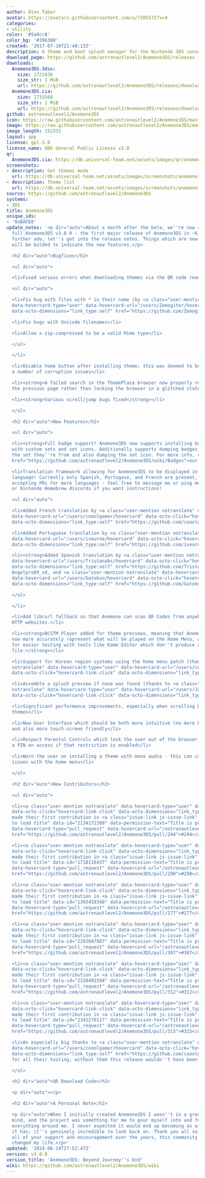 ```yaml
---
author: Alex Taber
avatar: https://avatars.githubusercontent.com/u/7305572?v=4
categories:
- utility
color: '#5a9cc8'
color_bg: '#396380'
created: '2017-07-10T21:48:13Z'
description: A theme and boot splash manager for the Nintendo 3DS console
download_page: https://github.com/astronautlevel2/Anemone3DS/releases
downloads:
  Anemone3DS.3dsx:
    size: 1721836
    size_str: 1 MiB
    url: https://github.com/astronautlevel2/Anemone3DS/releases/download/v3.0.0/Anemone3DS.3dsx
  Anemone3DS.cia:
    size: 1733568
    size_str: 1 MiB
    url: https://github.com/astronautlevel2/Anemone3DS/releases/download/v3.0.0/Anemone3DS.cia
github: astronautlevel2/Anemone3DS
icon: https://raw.githubusercontent.com/astronautlevel2/Anemone3DS/master/meta/icon.png
image: https://raw.githubusercontent.com/astronautlevel2/Anemone3DS/master/meta/banner.png
image_length: 152331
layout: app
license: gpl-3.0
license_name: GNU General Public License v3.0
qr:
  Anemone3DS.cia: https://db.universal-team.net/assets/images/qr/anemone3ds-cia.png
screenshots:
- description: Get themes mode
  url: https://db.universal-team.net/assets/images/screenshots/anemone3ds/get-themes-mode.png
- description: Theme list
  url: https://db.universal-team.net/assets/images/screenshots/anemone3ds/theme-list.png
source: https://github.com/astronautlevel2/Anemone3DS
systems:
- 3DS
title: Anemone3DS
unique_ids:
- '0xBAFE0'
update_notes: '<p dir="auto">About a month after the beta, we''re now releasing the
  full Anemone3DS v3.0.0 - the first major release of Anemone3DS in ~6 years! Without
  further ado, let''s get into the release notes. Things which are new from v3.0.0b
  will be bolded to indicate the new features.</p>

  <h2 dir="auto">Bugfixes</h2>

  <ul dir="auto">

  <li>Fixed various errors when downloading themes via the QR code reader

  <ul dir="auto">

  <li>Fix bug with files with * in their name (by <a class="user-mention notranslate"
  data-hovercard-type="user" data-hovercard-url="/users/Zemogiter/hovercard" data-octo-click="hovercard-link-click"
  data-octo-dimensions="link_type:self" href="https://github.com/Zemogiter">@Zemogiter</a>)</li>

  <li>Fix bugs with Unicode filenames</li>

  <li>Allow x-zip-compressed to be a valid Mime type</li>

  </ul>

  </li>

  <li>Disable home button after installing theme; this was deemed to be the root of
  a number of corruption issues</li>

  <li><strong>A failed search in the ThemePlaza browser now properly returns you to
  the previous page rather than locking the browser in a glitched state.</strong></li>

  <li><strong>Various scroll/jump bugs fixed</strong></li>

  </ul>

  <h2 dir="auto">New Features</h2>

  <ul dir="auto">

  <li><strong>Full badge support! Anemone3DS now supports installing badges, complete
  with custom sets and set icons. Additionally supports dumping badges, maintaining
  the set they''re from and also dumping the set icon. For more info, check out <a
  href="https://github.com/astronautlevel2/Anemone3DS/wiki/Badges">our wiki</a>.</strong></li>

  <li>Translation framework allowing for Anemone3DS to be displayed in your native
  language! Currently only Spanish, Portugese, and French are present, but we''re
  accepting PRs for more languages - feel free to message me or ping me on the ThemePlaza
  or Nintendo Homebrew discords if you want instructions!

  <ul dir="auto">

  <li>Added French translation by <a class="user-mention notranslate" data-hovercard-type="user"
  data-hovercard-url="/users/cooolgamer/hovercard" data-octo-click="hovercard-link-click"
  data-octo-dimensions="link_type:self" href="https://github.com/cooolgamer">@cooolgamer</a></li>

  <li>Added Portuguese translation by <a class="user-mention notranslate" data-hovercard-type="user"
  data-hovercard-url="/users/iveurne/hovercard" data-octo-click="hovercard-link-click"
  data-octo-dimensions="link_type:self" href="https://github.com/iveurne">@iveurne</a></li>

  <li><strong>Added Spanish translation by <a class="user-mention notranslate" data-hovercard-type="user"
  data-hovercard-url="/users/Tristanabs/hovercard" data-octo-click="hovercard-link-click"
  data-octo-dimensions="link_type:self" href="https://github.com/Tristanabs">@Tristanabs</a>,
  Angelpro09_xd, and <a class="user-mention notranslate" data-hovercard-type="user"
  data-hovercard-url="/users/Gatokun/hovercard" data-octo-click="hovercard-link-click"
  data-octo-dimensions="link_type:self" href="https://github.com/Gatokun">@Gatokun</a></strong></li>

  </ul>

  </li>

  <li>Add libcurl fallback so that Anemone can scan QR Codes from anywhere - not just
  HTTP websites.</li>

  <li><strong>BCSTM Player added for theme previews, meaning that Anemone3DS should
  now more accurately represent what will be played on the Home Menu, and allowing
  for easier testing with tools like Kame Editor which don''t produce a preview ogg
  file.</strong></li>

  <li>Support for Korean region systems using the home menu patch (thanks to <a class="user-mention
  notranslate" data-hovercard-type="user" data-hovercard-url="/users/cooolgamer/hovercard"
  data-octo-click="hovercard-link-click" data-octo-dimensions="link_type:self" href="https://github.com/cooolgamer">@cooolgamer</a>)</li>

  <li>Assemble a splash preview if none was found (thanks to <a class="user-mention
  notranslate" data-hovercard-type="user" data-hovercard-url="/users/Jan200101/hovercard"
  data-octo-click="hovercard-link-click" data-octo-dimensions="link_type:self" href="https://github.com/Jan200101">@Jan200101</a>)</li>

  <li>Significant performance improvements, especially when scrolling between many
  themes</li>

  <li>New User Interface which should be both more intuitive (no more button combos!)
  and also more touch-screen friendly</li>

  <li>Respect Parental Controls which lock the user out of the browser and require
  a PIN on access if that restriction is enabled</li>

  <li>Warn the user on installing a theme with mono audio - this can cause many audio
  issues with the home menu</li>

  </ul>

  <h2 dir="auto">New Contributors</h2>

  <ul dir="auto">

  <li><a class="user-mention notranslate" data-hovercard-type="user" data-hovercard-url="/users/Zemogiter/hovercard"
  data-octo-click="hovercard-link-click" data-octo-dimensions="link_type:self" href="https://github.com/Zemogiter">@Zemogiter</a>
  made their first contribution in <a class="issue-link js-issue-link" data-error-text="Failed
  to load title" data-id="2134172308" data-permission-text="Title is private" data-url="https://github.com/astronautlevel2/Anemone3DS/issues/294"
  data-hovercard-type="pull_request" data-hovercard-url="/astronautlevel2/Anemone3DS/pull/294/hovercard"
  href="https://github.com/astronautlevel2/Anemone3DS/pull/294">#294</a></li>

  <li><a class="user-mention notranslate" data-hovercard-type="user" data-hovercard-url="/users/cooolgamer/hovercard"
  data-octo-click="hovercard-link-click" data-octo-dimensions="link_type:self" href="https://github.com/cooolgamer">@cooolgamer</a>
  made their first contribution in <a class="issue-link js-issue-link" data-error-text="Failed
  to load title" data-id="1718116437" data-permission-text="Title is private" data-url="https://github.com/astronautlevel2/Anemone3DS/issues/290"
  data-hovercard-type="pull_request" data-hovercard-url="/astronautlevel2/Anemone3DS/pull/290/hovercard"
  href="https://github.com/astronautlevel2/Anemone3DS/pull/290">#290</a></li>

  <li><a class="user-mention notranslate" data-hovercard-type="user" data-hovercard-url="/users/Jan200101/hovercard"
  data-octo-click="hovercard-link-click" data-octo-dimensions="link_type:self" href="https://github.com/Jan200101">@Jan200101</a>
  made their first contribution in <a class="issue-link js-issue-link" data-error-text="Failed
  to load title" data-id="1393458348" data-permission-text="Title is private" data-url="https://github.com/astronautlevel2/Anemone3DS/issues/277"
  data-hovercard-type="pull_request" data-hovercard-url="/astronautlevel2/Anemone3DS/pull/277/hovercard"
  href="https://github.com/astronautlevel2/Anemone3DS/pull/277">#277</a></li>

  <li><a class="user-mention notranslate" data-hovercard-type="user" data-hovercard-url="/users/iveurne/hovercard"
  data-octo-click="hovercard-link-click" data-octo-dimensions="link_type:self" href="https://github.com/iveurne">@iveurne</a>
  made their first contribution in <a class="issue-link js-issue-link" data-error-text="Failed
  to load title" data-id="2293607887" data-permission-text="Title is private" data-url="https://github.com/astronautlevel2/Anemone3DS/issues/307"
  data-hovercard-type="pull_request" data-hovercard-url="/astronautlevel2/Anemone3DS/pull/307/hovercard"
  href="https://github.com/astronautlevel2/Anemone3DS/pull/307">#307</a></li>

  <li><a class="user-mention notranslate" data-hovercard-type="user" data-hovercard-url="/users/Tristanabs/hovercard"
  data-octo-click="hovercard-link-click" data-octo-dimensions="link_type:self" href="https://github.com/Tristanabs">@Tristanabs</a>
  made their first contribution in <a class="issue-link js-issue-link" data-error-text="Failed
  to load title" data-id="2328401594" data-permission-text="Title is private" data-url="https://github.com/astronautlevel2/Anemone3DS/issues/312"
  data-hovercard-type="pull_request" data-hovercard-url="/astronautlevel2/Anemone3DS/pull/312/hovercard"
  href="https://github.com/astronautlevel2/Anemone3DS/pull/312">#312</a></li>

  <li><a class="user-mention notranslate" data-hovercard-type="user" data-hovercard-url="/users/Gatokun/hovercard"
  data-octo-click="hovercard-link-click" data-octo-dimensions="link_type:self" href="https://github.com/Gatokun">@Gatokun</a>
  made their first contribution in <a class="issue-link js-issue-link" data-error-text="Failed
  to load title" data-id="2341276117" data-permission-text="Title is private" data-url="https://github.com/astronautlevel2/Anemone3DS/issues/315"
  data-hovercard-type="pull_request" data-hovercard-url="/astronautlevel2/Anemone3DS/pull/315/hovercard"
  href="https://github.com/astronautlevel2/Anemone3DS/pull/315">#315</a></li>

  <li>An especially big thanks to <a class="user-mention notranslate" data-hovercard-type="user"
  data-hovercard-url="/users/cooolgamer/hovercard" data-octo-click="hovercard-link-click"
  data-octo-dimensions="link_type:self" href="https://github.com/cooolgamer">@cooolgamer</a>
  for all their testing; without them this release wouldn''t have been possible.</li>

  </ul>

  <h2 dir="auto">QR Download Code</h2>

  <p dir="auto"></p>

  <h2 dir="auto">A Personal Note</h2>

  <p dir="auto">When I initially created Anemone3DS I wasn''t in a great state of
  mind, and the project was something for me to pour myself into and forget about
  everything around me. I never expected it would end up becoming as widely used as
  it has; it''s genuinely incredible to look back on. Thank you all so, so much for
  all of your support and encouragement over the years, this community has genuinely
  changed my life.</p>'
updated: '2024-06-14T17:52:47Z'
version: v3.0.0
version_title: 'Anemone3DS: Beyond Journey''s End'
wiki: https://github.com/astronautlevel2/Anemone3DS/wiki
---
```

